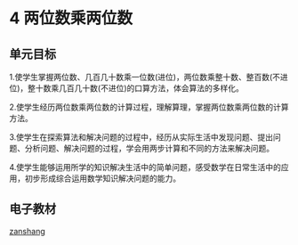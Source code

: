 # 4 两位数乘两位数

## 单元目标

1.使学生掌握两位数、几百几十数乘一位数(进位)，两位数乘整十数、整百数(不进位)，整十数乘几百几十数(不进位)的口算方法，体会算法的多样化。

2.使学生经历两位数乘两位数的计算过程，理解算理，掌握两位数乘两位数的计算方法。

3.使学生在探索算法和解决问题的过程中，经历从实际生活中发现问题、提出问题、分析问题、解决问题的过程，学会用两步计算和不同的方法来解决问题。

4.使学生能够运用所学的知识解决生活中的简单问题，感受数学在日常生活中的应用，初步形成综合运用数学知识解决问题的能力。

## 电子教材

<Epep grade="xxsx3b" :pep="1221001302141" :pages="38" :paged="53" ></Epep>

[zanshang](../res/zanshang.md ':include')